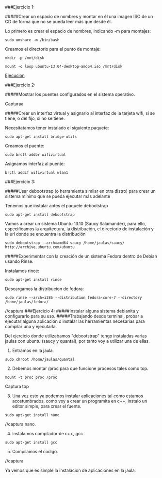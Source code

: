 ###Ejercicio 1:

#####Crear un espacio de nombres y montar en él una imagen ISO de un CD de forma que no se pueda leer más que desde él.

Lo primero es crear el espacio de nombres, indicando -m para montajes:

~~~
sudo unshare -m /bin/bash
~~~

Creamos el directorio para el punto de montaje:

~~~
mkdir -p /mnt/disk
~~~

~~~
mount -o loop ubuntu-13.04-desktop-amd64.iso /mnt/disk
~~~

[Ejecucion](http://showterm.io/02307b2ba934177373f99#fast)


###Ejercicio 2:

#####Mostrar los puentes configurados en el sistema operativo.

Capturaa

#####Crear un interfaz virtual y asignarlo al interfaz de la tarjeta wifi, si se tiene, o del fijo, si no se tiene.

Necesitatamos tener instalado el siguiente paquete:

~~~
sudo apt-get install bridge-utils
~~~

Creamos el puente:

~~~
sudo brctl addbr wifivirtual
~~~

Asignamos interfaz al puente:

~~~
brctl addif wifivirtual wlan1
~~~

###Ejercicio 3:

#####Usar debootstrap (o herramienta similar en otra distro)
para crear un sistema mínimo que se pueda ejecutar más adelante

Tenemos que instalar antes el paquete debootstrap
~~~
sudo apt-get install debootstrap
~~~

Vamos a crear un sistema Ubuntu 13.10 (Saucy Salamander), para ello, especificamos la arquitectura,
la distribución, el directorio de instalación y la url donde se encuentra la distribución 

~~~
sudo debootstrap --arch=amd64 saucy /home/jaulas/saucy/ http://archive.ubuntu.com/ubuntu
~~~

#####Experimentar con la creación de un sistema Fedora dentro de Debian usando Rinse.

Instalamos rince: 
~~~
sudo apt-get install rince
~~~

Descargamos la distribucion de fedora:
~~~
sudo rinse --arch=i386 --distribution fedora-core-7 --directory /home/jaulas/fedora/
~~~

//captura
###Ejercicio 4:
#####Instalar alguna sistema debianita y configurarlo para su uso. 
#####Trabajando desde terminal, probar a ejecutar alguna aplicación o instalar las herramientas necesarias para compilar una y ejecutarla.

Del ejercicio donde utilizabamos "debootstrap" tengo instaladas varias jaulas con ubuntu  (saucy y quantal), por tanto voy a utilizar una de ellas.

1. Entramos en la jaula.

~~~
sudo chroot /home/jaulas/quantal
~~~

2. Debemos montar /proc para que funcione procesos tales como top.

~~~
mount -t proc proc /proc
~~~

Captura top


3. Una vez esto ya podemos instalar aplicaciones tal como estamos acostumbrados, 
como voy a crear un programita en c++, instalo un editor simple, para crear el fuente.

~~~
sudo apt-get install nano
~~~

//captura nano.

4. Instalamos compilador de c++, gcc

~~~
sudo apt-get install gcc
~~~

5. Compilamos el codigo.

//captura

Ya vemos que es simple la instalacion de aplicaciones en la jaula.
















